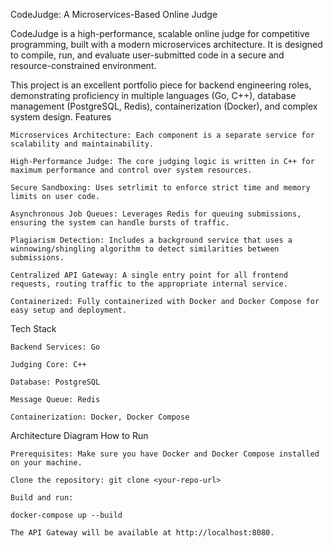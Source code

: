 CodeJudge: A Microservices-Based Online Judge

CodeJudge is a high-performance, scalable online judge for competitive programming, built with a modern microservices architecture. It is designed to compile, run, and evaluate user-submitted code in a secure and resource-constrained environment.

This project is an excellent portfolio piece for backend engineering roles, demonstrating proficiency in multiple languages (Go, C++), database management (PostgreSQL, Redis), containerization (Docker), and complex system design.
Features

    Microservices Architecture: Each component is a separate service for scalability and maintainability.

    High-Performance Judge: The core judging logic is written in C++ for maximum performance and control over system resources.

    Secure Sandboxing: Uses setrlimit to enforce strict time and memory limits on user code.

    Asynchronous Job Queues: Leverages Redis for queuing submissions, ensuring the system can handle bursts of traffic.

    Plagiarism Detection: Includes a background service that uses a winnowing/shingling algorithm to detect similarities between submissions.

    Centralized API Gateway: A single entry point for all frontend requests, routing traffic to the appropriate internal service.

    Containerized: Fully containerized with Docker and Docker Compose for easy setup and deployment.

Tech Stack

    Backend Services: Go

    Judging Core: C++

    Database: PostgreSQL

    Message Queue: Redis

    Containerization: Docker, Docker Compose

Architecture Diagram
How to Run

    Prerequisites: Make sure you have Docker and Docker Compose installed on your machine.

    Clone the repository: git clone <your-repo-url>

    Build and run:

    docker-compose up --build

    The API Gateway will be available at http://localhost:8080.
